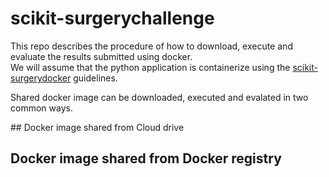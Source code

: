 # scikit-surgerychallenge
This repo describes the procedure of how to download, execute and evaluate the results submitted using docker.   
We will assume that the python application is containerize using the [scikit-surgerydocker](https://github.com/UCL/scikit-surgerydocker) guidelines.

Shared docker image can be downloaded, executed and evalated in two common ways.   

## Docker image shared from Cloud drive


## Docker image shared from Docker registry